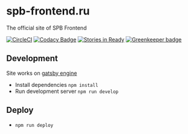 # spb-frontend.ru

The official site of SPB Frontend

[![CircleCI](https://circleci.com/gh/spb-frontend/spb-frontend.ru/tree/master.svg?style=svg)](https://circleci.com/gh/spb-frontend/spb-frontend.ru/tree/master)
[![Codacy Badge](https://api.codacy.com/project/badge/Grade/6ce03510eaae4c2689592e63e8e8820a)](https://www.codacy.com/app/akurganow/spb-frontend.ru?utm_source=github.com&amp;utm_medium=referral&amp;utm_content=spb-frontend/spb-frontend.ru&amp;utm_campaign=Badge_Grade)
[![Stories in Ready](https://badge.waffle.io/spb-frontend/spb-frontend.ru.svg?label=ready&title=Ready)](http://waffle.io/spb-frontend/spb-frontend.ru) [![Greenkeeper badge](https://badges.greenkeeper.io/spb-frontend/spb-frontend.ru.svg)](https://greenkeeper.io/)

## Development
Site works on [gatsby engine](https://github.com/gatsbyjs/gatsby)

- Install dependencies `npm install`
- Run development server `npm run develop`

## Deploy

- `npm run deploy`


